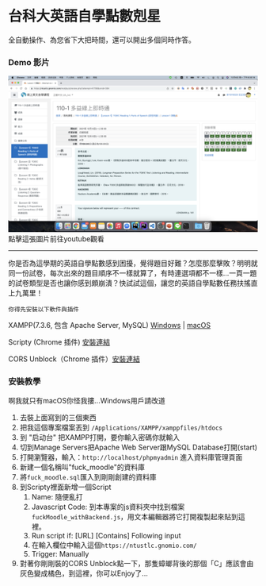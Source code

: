 # 台科大英語自學點數剋星
全自動操作、為您省下大把時間，還可以開出多個同時作答。

### Demo 影片
[![Demo影片連結](https://raw.githubusercontent.com/ChengHung-Wang/Go-Die-Moodle/main/img/screenshot1.png)](https://www.youtube.com/watch?v=NDjQtxoEI9c) 
點擊這張圖片前往youtube觀看

----
你是否為這學期的英語自學點數感到困擾，覺得題目好難？怎麼那麼擊敗？明明就同一份試卷，每次出來的題目順序不一樣就算了，有時連選項都不一樣...一頁一題的試卷類型是否也讓你感到頗崩潰？快試試這個，讓您的英語自學點數任務扶搖直上九萬里！

`你得先安裝以下軟件與插件`

XAMPP(7.3.6, 包含 Apache Server, MySQL) [Windows](https://sourceforge.net/projects/xampp/files/XAMPP%20Windows/7.3.6/xampp-windows-x64-7.3.6-4-VC15-installer.exe/download)  |  [macOS](https://sourceforge.net/projects/xampp/files/XAMPP%20Mac%20OS%20X/7.3.6/xampp-osx-7.3.6-4-installer.dmg/download)

Scripty (Chrome 插件) [安裝連結](https://chrome.google.com/webstore/detail/scripty-javascript-inject/milkbiaeapddfnpenedfgbfdacpbcbam?utm_source=chrome-ntp-icon)

CORS Unblock（Chrome 插件）[安裝連結](https://chrome.google.com/webstore/detail/cors-unblock/lfhmikememgdcahcdlaciloancbhjino?utm_source=chrome-ntp-icon)

### 安裝教學
啊我就只有macOS你怪我摟...Windows用戶請改道

1. 去裝上面寫到的三個東西
2. 把我這個專案檔案丟到 `/Applications/XAMPP/xamppfiles/htdocs`
3. 到 "启动台" 把XAMPP打開，要你輸入密碼你就輸入
4. 切到Manage Servers把Apache Web Server跟MySQL Database打開(start)
5. 打開瀏覽器，輸入：`http://localhost/phpmyadmin` 進入資料庫管理頁面
6. 新建一個名稱叫"fuck_moodle"的資料庫
7. 將`fuck_moodle.sql`匯入到剛剛創建的資料庫
8. 到Scripty裡面新增一個Script
    1. Name: 隨便亂打
    2. Javascript Code: 到本專案的js資料夾中找到檔案`fuckMoodle_withBackend.js`，用文本編輯器將它打開複製起來貼到這裡。
    3. Run script if: [URL] [Contains] Following input
    4. 在輸入欄位中輸入這個`https://ntustlc.gnomio.com/`
    5. Trigger: Manually
9. 對著你剛剛裝的CORS Unblock點一下，那隻蟑螂背後的那個「C」應該會由灰色變成橘色，到這裡，你可以Enjoy了...